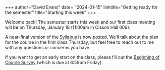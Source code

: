 +++
author="David Evans"
date= "2024-01-15"
linktitle="Getting ready for the semester"
title="Starting this week"
+++

Welcome back! The semester starts this week and our first class meeting will be on Thursday, January 18 (11:00am in
Olsson Hall 009).

A near-final version of the [Syllabus](/syllabus) is now posted. We'll talk about the plan for the course in the first class Thursday, but feel free to reach out to me with any questions or concerns you have.

If you want to get an early start on the class, please fill out the [Beginning of Course Survey](https://forms.gle/tkP1a3qfQiQ2tGqs7) (which is due at 6:59pm Friday).